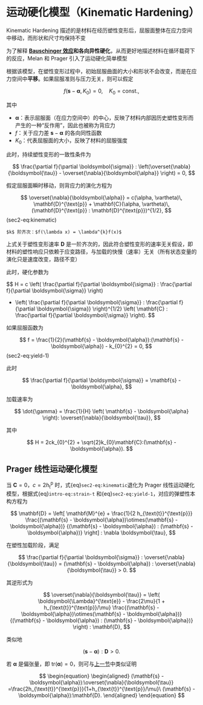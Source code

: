# 运动硬化模型（Kinematic Hardening）

<span class="gray-text">
Kinematic Hardening 描述的是材料在经历塑性变形后，屈服面整体在应力空间中移动，而形状和尺寸均保持不变
</span>

为了解释 **[Bauschinger 效应](../chap1/sec2-uniaxial.md)**和**各向异性硬化**，从而更好地描述材料在循环载荷下的反应，Melan 和 Prager 引入了运动硬化简单模型

根据该模型，在塑性变形过程中，初始屈服曲面的大小和形状不会改变，而是在应力空间中**平移**。如果屈服准则与压力无关，则可以假定

$$
f(\mathbf{s} - \boldsymbol{\alpha},K_{0}) = 0,\quad K_{0}=\text{const}.,
$$

其中

- $\boldsymbol{\alpha}$：表示屈服面（在应力空间中）的中心，反映了材料内部因历史塑性变形而产生的一种“反作用”，因此也被称为背应力
- $f$：关于应力差 $\mathbf{s} - \boldsymbol{\alpha}$ 的各向同性函数
- $K_{0}$：代表屈服面的大小，反映了材料的屈服强度

此时，持续塑性变形的一致性条件为

$$
\frac{\partial f}{\partial \boldsymbol{\sigma}} : \left(\overset{\nabla}{\boldsymbol{\tau}} - \overset{\nabla}{\boldsymbol{\alpha}} \right) = 0,
$$

假定屈服面瞬时移动，则背应力的演化方程为

$$
\overset{\nabla}{\boldsymbol{\alpha}} = c(\alpha, \vartheta)\, \mathbf{D}^{\text{p}} + \mathbf{C}(\alpha, \vartheta)\, (\mathbf{D}^{\text{p}} : \mathbf{D}^{\text{p}})^{1/2},
$$ (sec2-eq:kinematic)

```{margin}
$k$ 阶齐次：$f(\lambda x) = \lambda^{k}f(x)$
```

上式关于塑性变形速率 $\mathbf{D}$ 是一阶齐次的，因此符合塑性变形的速率无关假设，即材料的塑性响应只依赖于应变路径，与加载的快慢（速率）无关（所有状态变量的演化只是速度改变，路径不变）

此时，硬化参数为

$$
H = c \left( \frac{\partial f}{\partial \boldsymbol{\sigma}} : \frac{\partial f}{\partial \boldsymbol{\sigma}} \right)
+ \left( \frac{\partial f}{\partial \boldsymbol{\sigma}} : \frac{\partial f}{\partial \boldsymbol{\sigma}} \right)^{1/2}
\left( \mathbf{C} : \frac{\partial f}{\partial \boldsymbol{\sigma}} \right).
$$

如果屈服函数为

$$
f = \frac{1}{2}(\mathbf{s} - \boldsymbol{\alpha}):(\mathbf{s} - \boldsymbol{\alpha}) - k_{0}^{2} = 0,
$$ (sec2-eq:yield-1)

此时

$$
\frac{\partial f}{\partial \boldsymbol{\sigma}} = \mathbf{s} - \boldsymbol{\alpha},
$$

加载速率为

$$
\dot{\gamma} = \frac{1}{H} \left( \mathbf{s} - \boldsymbol{\alpha} \right): \overset{\nabla}{\boldsymbol{\tau}},
$$

其中

$$
H = 2ck_{0}^{2} + \sqrt{2}k_{0}\mathbf{C}:(\mathbf{s} - \boldsymbol{\alpha}).
$$

## Prager 线性运动硬化模型

当 $\mathbf{C} = 0$，$c = 2h_{\text{t}}^{\text{p}}$ 时，式{eq}`sec2-eq:kinematic`退化为 Prager 线性运动硬化模型，根据式{eq}`intro-eq:strain-t` 和{eq}`sec2-eq:yield-1`，对应的弹塑性本构方程为

$$
\mathbf{D} = \left[ \mathbf{M}^{e} + \frac{1}{2 h_{\text{t}}^{\text{p}}} 
\frac{(\mathbf{s} - \boldsymbol{\alpha})\otimes(\mathbf{s} - \boldsymbol{\alpha})}
{(\mathbf{s} - \boldsymbol{\alpha}) : (\mathbf{s} - \boldsymbol{\alpha})} \right] : \nabla \boldsymbol{\tau},
$$

在塑性加载阶段，满足

$$
\frac{\partial f}{\partial \boldsymbol{\sigma}} : \overset{\nabla}{\boldsymbol{\tau}} = (\mathbf{s} - \boldsymbol{\alpha}) : \overset{\nabla}{\boldsymbol{\tau}} > 0.
$$

其逆形式为

$$
\overset{\nabla}{\boldsymbol{\tau}} = \left( \boldsymbol{\Lambda}^{\text{e}} - \frac{2\mu}{1 + h_{\text{t}}^{\text{p}}/\mu} \frac{(\mathbf{s} - \boldsymbol{\alpha})\otimes(\mathbf{s} - \boldsymbol{\alpha})}
{(\mathbf{s} - \boldsymbol{\alpha}) : (\mathbf{s} - \boldsymbol{\alpha})} \right) : \mathbf{D},
$$

类似地

$$
(\mathbf{s} - \boldsymbol{\alpha}) : \mathbf{D} > 0.
$$

若 $\boldsymbol{\alpha}$ 是偏张量，即 $\text{tr}(\boldsymbol{\alpha}) = 0$，则可与[上一节](./sec1-isotropichardening.md)中类似证明

$$
\begin{equation}
\begin{aligned}
(\mathbf{s} - \boldsymbol{\alpha}):\overset{\nabla}{\boldsymbol{\tau}} =\frac{2h_{\text{t}}^{\text{p}}}{1+h_{\text{t}}^{\text{p}}/\mu}\ (\mathbf{s} - \boldsymbol{\alpha}):\mathbf{D}.
\end{aligned}
\end{equation}
$$